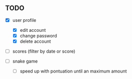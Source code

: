 ## TODO

- [x] user profile
    - [x] edit account
    - [x] change password
    - [x] delete account

- [ ] scores (filter by date or score)

- [ ] snake game
    - [ ] speed up with pontuation until an maximum amount
